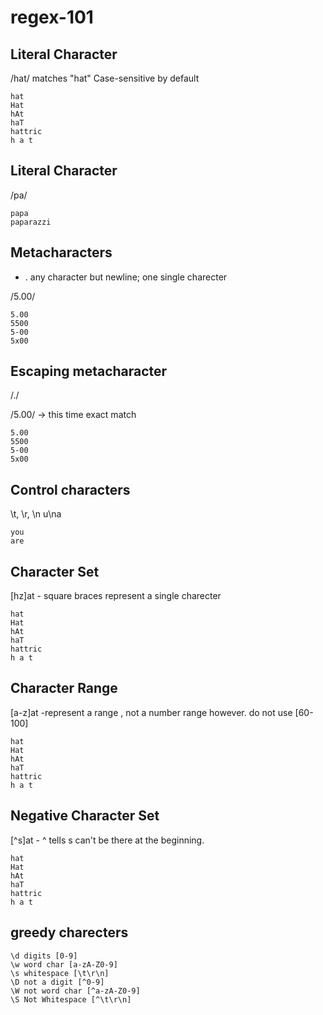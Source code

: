 # regex-101

## Literal Character
/hat/ matches "hat"
Case-sensitive by default
```
hat
Hat
hAt
haT
hattric
h a t
```

## Literal Character
/pa/
```
papa
paparazzi 
```

## Metacharacters
- .  any character but newline; one single charecter

/5.00/
~~~
5.00
5500
5-00
5x00 
~~~

## Escaping metacharacter

/\./

/5\.00/     -> this time exact match
~~~
5.00
5500
5-00
5x00 
~~~

## Control characters

\t, \r, \n
u\na
~~~
you
are
~~~

## Character Set

[hz]at - square braces represent a single charecter
```
hat
Hat
hAt
haT
hattric
h a t
```


## Character Range

[a-z]at -represent a range , not a number range however. do not use [60-100]
```
hat
Hat
hAt
haT
hattric
h a t
```

## Negative Character Set

[^s]at - ^ tells s can't be there at the beginning.
```
hat
Hat
hAt
haT
hattric
h a t
```

## greedy charecters
~~~
\d digits [0-9]
\w word char [a-zA-Z0-9]
\s whitespace [\t\r\n]
\D not a digit [^0-9]
\W not word char [^a-zA-Z0-9]
\S Not Whitespace [^\t\r\n]
~~~
